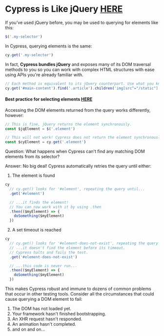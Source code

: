 # Cypress is Like jQuery [HERE](https://docs.cypress.io/guides/core-concepts/introduction-to-cypress#Cypress-is-Like-jQuery)

If you've used jQuery before, you may be used to querying for elements like this:
```js
$('.my-selector')
```
In Cypress, querying elements is the same:
```js
cy.get('.my-selector')
```

In fact, **Cypress bundles jQuery** and exposes many of its DOM traversal methods to you so you can work with complex HTML structures with ease using APIs you're already familiar with.
```js
// Each method is equivalent to its jQuery counterpart. Use what you know!
cy.get('#main-content').find('.article').children('img[src^="/static"]').first()
```

#### Best practice for selecting elements [HERE](https://docs.cypress.io/guides/references/best-practices#Selecting-Elements)

Accessing the DOM elements returned from the query works differently, however:
```js
// This is fine, jQuery returns the element synchronously.
const $jqElement = $('.element')

// This will not work! Cypress does not return the element synchronously.
const $cyElement = cy.get('.element')
```

Question: What happens when Cypress can't find any matching DOM elements from its selector?

Answer: No big deal! Cypress automatically retries the query until either:

1. The element is found
```js
cy
  // cy.get() looks for '#element', repeating the query until...
  .get('#element')

  // ...it finds the element!
  // You can now work with it by using .then
  .then(($myElement) => {
    doSomething($myElement)
  })
```
2. A set timeout is reached
```js
cy
  // cy.get() looks for '#element-does-not-exist', repeating the query until...
  // ...it doesn't find the element before its timeout.
  // Cypress halts and fails the test.
  .get('#element-does-not-exist')

  // ...this code is never run...
  .then(($myElement) => {
    doSomething($myElement)
  })
```

This makes Cypress robust and immune to dozens of common problems that occur in other testing tools. Consider all the circumstances that could cause querying a DOM element to fail:
  1. The DOM has not loaded yet.
  2. Your framework hasn't finished bootstrapping.
  3. An XHR request hasn't responded.
  4. An animation hasn't completed.
  5. and on and on...